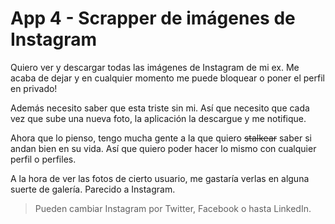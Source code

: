 # App 4 - Scrapper de imágenes de Instagram

Quiero ver y descargar todas las imágenes de Instagram de mi ex. Me acaba de dejar y en cualquier momento me puede bloquear o poner el perfil en privado!

Además necesito saber que esta triste sin mi. Así que necesito que cada vez que sube una nueva foto, la aplicación la descargue y me notifique.

Ahora que lo pienso, tengo mucha gente a la que quiero ~~stalkear~~ saber si andan bien en su vida. Así que quiero poder hacer lo mismo con cualquier perfil o perfiles.

A la hora de ver las fotos de cierto usuario, me gastaría verlas en alguna suerte de galería. Parecido a Instagram.

> Pueden cambiar Instagram por Twitter, Facebook o hasta LinkedIn.
